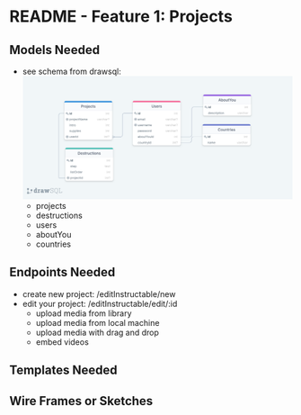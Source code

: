 # README - Feature 1: Projects

## Models Needed

* see schema from drawsql: ![image](./modelImages/1-projects-drawSQL-export-2020-08-03_13_20.png "Basic Project Schema")
	* projects
	* destructions
	* users
	* aboutYou
	* countries


## Endpoints Needed

* create new project: /editInstructable/new
* edit your project: /editInstructable/edit/:id
  * upload media from library
  * upload media from local machine
  * upload media with drag and drop
  * embed videos

## Templates Needed

## Wire Frames or Sketches
